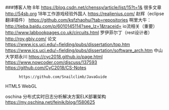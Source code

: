 ###博客人物
		  8年
			https://blog.csdn.net/chenssy/article/list/15?t=1&
		  很多文章 
				 http://54sb.org
		  18年工作游戏经验外国人
							  https://realjenius.com/
		  赵辉（eclipse翻译插件） 
							  https://github.com/ksfzhaohui?tab=repositories
		  啊里大牛：http://tieba.baidu.com/p/6010145114?see_lz=1&traceid=
		  io流相关（重要）
						http://www.labbookpages.co.uk/circuits.html
		  罗伊菲尔丁（rest设计者）http://roy.gbiv.com/
		   论文
				https://www.ics.uci.edu/~fielding/pubs/dissertation/top.htm
				https://www.ics.uci.edu/~fielding/pubs/dissertation/software_arch.htm
		  中山大学郑永川
						https://cyc2018.github.io/page.html
						https://www.nowcoder.com/discuss/137593
						https://github.com/CyC2018/CS-Notes
	
		  https://github.com/Snailclimb/JavaGuide

HTML5 WebGL

oschina 
	分布式实时日志分析解决方案ELK部署架构
	https://my.oschina.net/feinik/blog/1580625